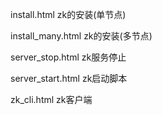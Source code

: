 install.html       zk的安装(单节点)

install_many.html  zk的安装(多节点)

server_stop.html   zk服务停止
 
server_start.html  zk启动脚本

zk_cli.html        zk客户端